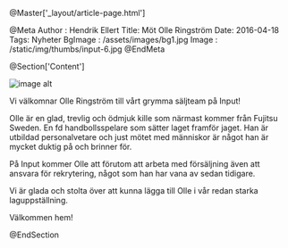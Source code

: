 @Master['_layout/article-page.html']

@Meta
Author : Hendrik Ellert
Title: Möt Olle Ringström
Date: 2016-04-18
Tags: Nyheter
BgImage : /assets/images/bg1.jpg
Image : /static/img/thumbs/input-6.jpg
@EndMeta

@Section['Content']

![image alt](/static/img/nyheter/OlleRingstrom.png)

Vi välkomnar Olle Ringström till vårt grymma säljteam på Input!

Olle är en glad, trevlig och ödmjuk kille som närmast kommer från Fujitsu Sweden.
En fd handbollsspelare som sätter laget framför jaget.
Han är utbildad personalvetare och just mötet med människor är något han är mycket duktig på och brinner för.

På Input kommer Olle att förutom att arbeta med försäljning även att ansvara för rekrytering, något som han har vana av sedan tidigare.

Vi är glada och stolta över att kunna lägga till Olle i vår redan starka laguppställning.

Välkommen hem!

@EndSection
